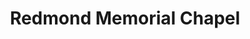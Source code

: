 ---
title: "Redmond Memorial Chapel"
url: /redmond/redmond-memorial-chapel/
shop: funeral directors
---